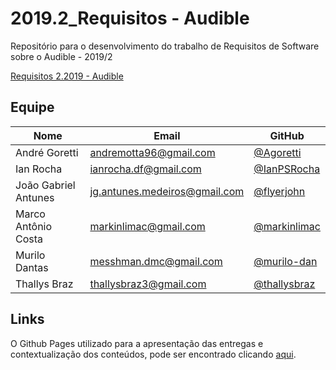 # 2019.2_Requisitos - Audible

Repositório para o desenvolvimento do trabalho de Requisitos de Software sobre o Audible - 2019/2

[Requisitos 2.2019 - Audible](https://requisitos2-2019.github.io/2019.2-Audible/)

## Equipe

| Nome | Email | GitHub|
|--|--|--|
| André Goretti |	andremotta96@gmail.com | [@Agoretti](https://github.com/Agoretti) |
| Ian Rocha | ianrocha.df@gmail.com | [@IanPSRocha](https://github.com/IanPSRocha) |
| João Gabriel Antunes | jg.antunes.medeiros@gmail.com | [@flyerjohn](https://github.com/flyerjohn) |
| Marco Antônio Costa |	markinlimac@gmail.com |	[@markinlimac](https://github.com/markinlimac) |
| Murilo Dantas |	messhman.dmc@gmail.com | [@murilo-dan](https://github.com/murilo-dan) |
| Thallys Braz | thallysbraz3@gmail.com | [@thallysbraz](https://github.com/thallysbraz) |

## Links

O Github Pages utilizado para a apresentação das entregas e contextualização dos conteúdos, pode ser encontrado clicando [aqui](README.md).